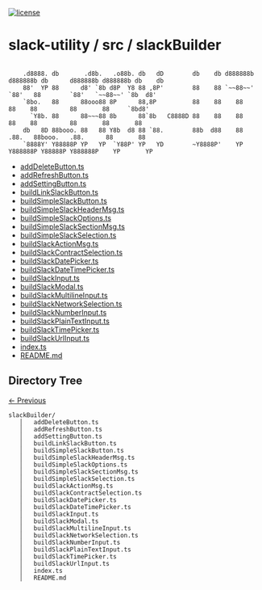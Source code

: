 
[![license](https://img.shields.io/github/license/jamesisaac/react-native-background-task.svg)](https://opensource.org/licenses/MIT)


# slack-utility / src / slackBuilder

```

    .d8888. db       .d8b.   .o88b. db   dD        db    db d888888b d888888b db      d888888b d888888b db    db 
    88'  YP 88      d8' `8b d8P  Y8 88 ,8P'        88    88 `~~88~~'   `88'   88        `88'   `~~88~~' `8b  d8' 
    `8bo.   88      88ooo88 8P      88,8P          88    88    88       88    88         88       88     `8bd8'  
      `Y8b. 88      88~~~88 8b      88`8b   C8888D 88    88    88       88    88         88       88       88    
    db   8D 88booo. 88   88 Y8b  d8 88 `88.        88b  d88    88      .88.   88booo.   .88.      88       88    
    `8888Y' Y88888P YP   YP  `Y88P' YP   YD        ~Y8888P'    YP    Y888888P Y88888P Y888888P    YP       YP    
```


 - [addDeleteButton.ts](./addDeleteButton.ts) - [addRefreshButton.ts](./addRefreshButton.ts) - [addSettingButton.ts](./addSettingButton.ts) - [buildLinkSlackButton.ts](./buildLinkSlackButton.ts) - [buildSimpleSlackButton.ts](./buildSimpleSlackButton.ts) - [buildSimpleSlackHeaderMsg.ts](./buildSimpleSlackHeaderMsg.ts) - [buildSimpleSlackOptions.ts](./buildSimpleSlackOptions.ts) - [buildSimpleSlackSectionMsg.ts](./buildSimpleSlackSectionMsg.ts) - [buildSimpleSlackSelection.ts](./buildSimpleSlackSelection.ts) - [buildSlackActionMsg.ts](./buildSlackActionMsg.ts) - [buildSlackContractSelection.ts](./buildSlackContractSelection.ts) - [buildSlackDatePicker.ts](./buildSlackDatePicker.ts) - [buildSlackDateTimePicker.ts](./buildSlackDateTimePicker.ts) - [buildSlackInput.ts](./buildSlackInput.ts) - [buildSlackModal.ts](./buildSlackModal.ts) - [buildSlackMultilineInput.ts](./buildSlackMultilineInput.ts) - [buildSlackNetworkSelection.ts](./buildSlackNetworkSelection.ts) - [buildSlackNumberInput.ts](./buildSlackNumberInput.ts) - [buildSlackPlainTextInput.ts](./buildSlackPlainTextInput.ts) - [buildSlackTimePicker.ts](./buildSlackTimePicker.ts) - [buildSlackUrlInput.ts](./buildSlackUrlInput.ts) - [index.ts](./index.ts) - [README.md](./README.md)
## Directory Tree
[<- Previous](https://github.com/marc-aurele-besner/slack-utility)
```
slackBuilder/
   │   addDeleteButton.ts
   │   addRefreshButton.ts
   │   addSettingButton.ts
   │   buildLinkSlackButton.ts
   │   buildSimpleSlackButton.ts
   │   buildSimpleSlackHeaderMsg.ts
   │   buildSimpleSlackOptions.ts
   │   buildSimpleSlackSectionMsg.ts
   │   buildSimpleSlackSelection.ts
   │   buildSlackActionMsg.ts
   │   buildSlackContractSelection.ts
   │   buildSlackDatePicker.ts
   │   buildSlackDateTimePicker.ts
   │   buildSlackInput.ts
   │   buildSlackModal.ts
   │   buildSlackMultilineInput.ts
   │   buildSlackNetworkSelection.ts
   │   buildSlackNumberInput.ts
   │   buildSlackPlainTextInput.ts
   │   buildSlackTimePicker.ts
   │   buildSlackUrlInput.ts
   │   index.ts
   │   README.md
```
